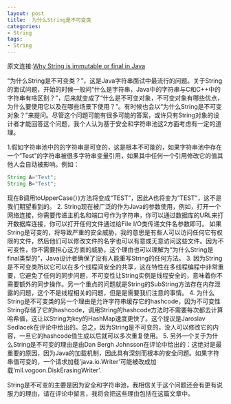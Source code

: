 ```yaml
---
layout: post
title:  为什么String是不可变类
categories:
- String
tags:
- String
---
```


原文连接:[Why String is immutable or final in Java](http://javarevisited.blogspot.sg/2010/10/why-string-is-immutable-in-java.html)

“为什么String是不可变类？”，这是Java字符串面试中最流行的问题。关于String的面试问题，开始的时候一般问“什么是字符串，Java中的字符串与C和C++中的字符串有啥区别？”，后来就变成了“什么是不可变对象，不可变对象有哪些优点，为什么要使用它以及在哪些场景下使用？”。有时候也会以“为什么String是不可变对象？”来提问。尽管这个问题可能有很多可能的答案，或许只有String对象的设计者才能回答这个问题，我个人认为基于安全和字符串池这2方面考虑有一定的道理。

1.假如字符串池中的的字符串是可变的，这是根本不可能的，如果字符串池中存在一个“Test”的字符串被很多字符串变量引用，如果其中任何一个引用修改它的值其他人会自动被影响。例如：

```java
String A="Test";
String B="Test";
```

现在B调用toUpperCase(）)方法将变成“TEST”，因此A也将变为“TEST”，这不是我们期望看到的。
2. String现在被广泛的作为Java的参数使用，例如，打开一个网络连接，你需要传递主机名和端口号作为字符串，你可以通过数据库的URL来打开数据库连接，你可以打开任何文件通过给File I/O类传递文件名参数即可。
如果String是可变的，将导致严重的安全威胁，我的意思是有些人可以访问任何它有权限的文件，然后他们可以修改文件的名字也可以有意或无意访问这些文件。因为不可变性，你不需要担心这方面的威胁，这个理由也可以理解为“为什么String是final类型的”，Java设计者确保了没有人能重写String的任何方法。
3. 因为String是不可变类所以它可以在多个线程间安全的共享，这在特性在多线程编程中非常重要，它避免了任何的同步问题，不可变性让String实例是线程安全的，意味着你不需要额外的同步操作。另一个重点的问题就是String的SubString方法存在内存泄露的问题，这个不是线程相关的问题，但是是需要我们注意的事情。
4. 为什么String是不可变类的另一个理由是允许字符串缓存它的hashcode，因为不可变性String存储了它的hashcode，调用String的hashcode方法时不需要每次都去计算哈希值，这让以String为key的HashMap速度更快了。这个提议是Jaroslav Sedlacek在评论中给出的。总之，因为String是不可变的，没人可以修改它的内容，一旦它的hashcode值生成以后就可以多次重复使用。
5. 另外一个关于为什么String是不可变的理由是由Dan Bergh Johnsson在评论中给出的：这绝对是最重要的原因，因为Java的加载机制，因此具有深刻而根本的安全问题。如果字符串值可变的，一个请求加载'java.io.Writer'可能被改成加载‘mil.vogoon.DiskErasingWriter’.

String是不可变的主要是因为安全和字符串池，我相信关于这个问题还会有更有说服力的理由，请在评论中留言，我将会把这些理由包括在这篇文章中。
